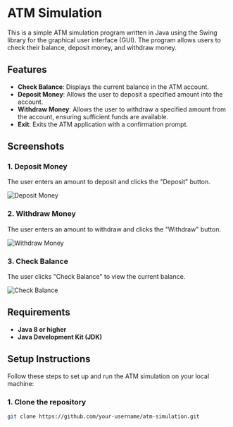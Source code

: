 # ATM Simulation

This is a simple ATM simulation program written in Java using the Swing library for the graphical user interface (GUI). The program allows users to check their balance, deposit money, and withdraw money.

## Features

- **Check Balance**: Displays the current balance in the ATM account.
- **Deposit Money**: Allows the user to deposit a specified amount into the account.
- **Withdraw Money**: Allows the user to withdraw a specified amount from the account, ensuring sufficient funds are available.
- **Exit**: Exits the ATM application with a confirmation prompt.

## Screenshots

### 1. **Deposit Money**

The user enters an amount to deposit and clicks the "Deposit" button.

![Deposit Money](screenshots/deposit.png)

### 2. **Withdraw Money**

The user enters an amount to withdraw and clicks the "Withdraw" button.

![Withdraw Money](screenshots/withdraw.png)

### 3. **Check Balance**

The user clicks "Check Balance" to view the current balance.

![Check Balance](screenshots/check_balance.png)

## Requirements

- **Java 8 or higher**
- **Java Development Kit (JDK)**

## Setup Instructions

Follow these steps to set up and run the ATM simulation on your local machine:

### 1. Clone the repository

```bash
git clone https://github.com/your-username/atm-simulation.git
